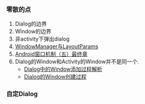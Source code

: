 ### 零散的点
1. Dialog的边界
2. Window的边界
3. 非activity下弹出dialog
4. [WindowManager与LayoutParams](https://www.jianshu.com/p/86986d9bd9ce)
5. [Android窗口机制（五）最终章](https://www.jianshu.com/p/bac61386d9bf)
6. Dialog的Window和Activity的Window并不是同一个.
	- [Dialog中的Window添加过程解析](https://www.jianshu.com/p/3ddd9774e1e2)
    - [Dialog的Window创建过程](https://blog.csdn.net/ldxlz224/article/details/91348135)
### 自定Dialog

